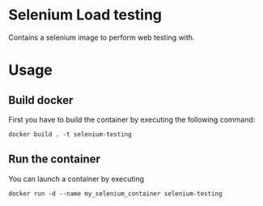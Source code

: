 # Selenium Load testing

Contains a selenium image to perform web testing with.


# Usage

## Build docker
First you have to build the container by executing the following command:

```
docker build . -t selenium-testing
```

## Run the container
You can launch a container by executing  

```
docker run -d --name my_selenium_container selenium-testing
```

